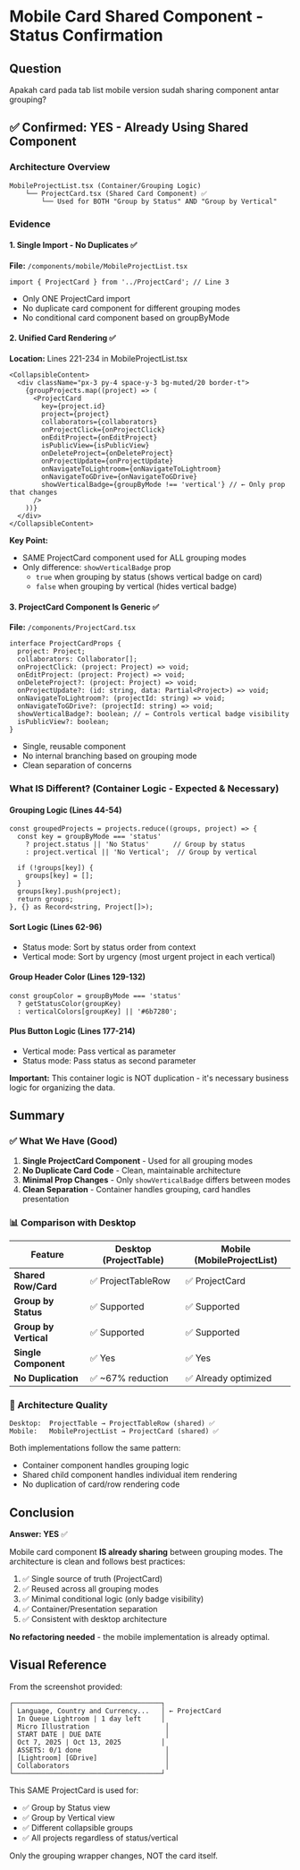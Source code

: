 # Mobile Card Shared Component - Status Confirmation

## Question
Apakah card pada tab list mobile version sudah sharing component antar grouping?

## ✅ Confirmed: YES - Already Using Shared Component

### Architecture Overview

```
MobileProjectList.tsx (Container/Grouping Logic)
    └── ProjectCard.tsx (Shared Card Component) ✅
        └── Used for BOTH "Group by Status" AND "Group by Vertical"
```

### Evidence

#### 1. Single Import - No Duplicates ✅
**File:** `/components/mobile/MobileProjectList.tsx`

```tsx
import { ProjectCard } from '../ProjectCard'; // Line 3
```

- Only ONE ProjectCard import
- No duplicate card component for different grouping modes
- No conditional card component based on groupByMode

#### 2. Unified Card Rendering ✅
**Location:** Lines 221-234 in MobileProjectList.tsx

```tsx
<CollapsibleContent>
  <div className="px-3 py-4 space-y-3 bg-muted/20 border-t">
    {groupProjects.map((project) => (
      <ProjectCard
        key={project.id}
        project={project}
        collaborators={collaborators}
        onProjectClick={onProjectClick}
        onEditProject={onEditProject}
        isPublicView={isPublicView}
        onDeleteProject={onDeleteProject}
        onProjectUpdate={onProjectUpdate}
        onNavigateToLightroom={onNavigateToLightroom}
        onNavigateToGDrive={onNavigateToGDrive}
        showVerticalBadge={groupByMode !== 'vertical'} // ← Only prop that changes
      />
    ))}
  </div>
</CollapsibleContent>
```

**Key Point:**
- SAME ProjectCard component used for ALL grouping modes
- Only difference: `showVerticalBadge` prop
  - `true` when grouping by status (shows vertical badge on card)
  - `false` when grouping by vertical (hides vertical badge)

#### 3. ProjectCard Component Is Generic ✅
**File:** `/components/ProjectCard.tsx`

```tsx
interface ProjectCardProps {
  project: Project;
  collaborators: Collaborator[];
  onProjectClick: (project: Project) => void;
  onEditProject: (project: Project) => void;
  onDeleteProject?: (project: Project) => void;
  onProjectUpdate?: (id: string, data: Partial<Project>) => void;
  onNavigateToLightroom?: (projectId: string) => void;
  onNavigateToGDrive?: (projectId: string) => void;
  showVerticalBadge?: boolean; // ← Controls vertical badge visibility
  isPublicView?: boolean;
}
```

- Single, reusable component
- No internal branching based on grouping mode
- Clean separation of concerns

### What IS Different? (Container Logic - Expected & Necessary)

#### Grouping Logic (Lines 44-54)
```tsx
const groupedProjects = projects.reduce((groups, project) => {
  const key = groupByMode === 'status' 
    ? project.status || 'No Status'      // Group by status
    : project.vertical || 'No Vertical';  // Group by vertical
  
  if (!groups[key]) {
    groups[key] = [];
  }
  groups[key].push(project);
  return groups;
}, {} as Record<string, Project[]>);
```

#### Sort Logic (Lines 62-96)
- Status mode: Sort by status order from context
- Vertical mode: Sort by urgency (most urgent project in each vertical)

#### Group Header Color (Lines 129-132)
```tsx
const groupColor = groupByMode === 'status' 
  ? getStatusColor(groupKey)
  : verticalColors[groupKey] || '#6b7280';
```

#### Plus Button Logic (Lines 177-214)
- Vertical mode: Pass vertical as parameter
- Status mode: Pass status as second parameter

**Important:** This container logic is NOT duplication - it's necessary business logic for organizing the data.

## Summary

### ✅ What We Have (Good)
1. **Single ProjectCard Component** - Used for all grouping modes
2. **No Duplicate Card Code** - Clean, maintainable architecture
3. **Minimal Prop Changes** - Only `showVerticalBadge` differs between modes
4. **Clean Separation** - Container handles grouping, card handles presentation

### 📊 Comparison with Desktop

| Feature | Desktop (ProjectTable) | Mobile (MobileProjectList) |
|---------|----------------------|---------------------------|
| **Shared Row/Card** | ✅ ProjectTableRow | ✅ ProjectCard |
| **Group by Status** | ✅ Supported | ✅ Supported |
| **Group by Vertical** | ✅ Supported | ✅ Supported |
| **Single Component** | ✅ Yes | ✅ Yes |
| **No Duplication** | ✅ ~67% reduction | ✅ Already optimized |

### 🎯 Architecture Quality
```
Desktop:  ProjectTable → ProjectTableRow (shared) ✅
Mobile:   MobileProjectList → ProjectCard (shared) ✅
```

Both implementations follow the same pattern:
- Container component handles grouping logic
- Shared child component handles individual item rendering
- No duplication of card/row rendering code

## Conclusion

**Answer: YES** ✅

Mobile card component **IS already sharing** between grouping modes. The architecture is clean and follows best practices:

1. ✅ Single source of truth (ProjectCard)
2. ✅ Reused across all grouping modes
3. ✅ Minimal conditional logic (only badge visibility)
4. ✅ Container/Presentation separation
5. ✅ Consistent with desktop architecture

**No refactoring needed** - the mobile implementation is already optimal.

## Visual Reference

From the screenshot provided:
```
┌─────────────────────────────────────┐
│ Language, Country and Currency...   │ ← ProjectCard
│ In Queue Lightroom | 1 day left     │
│ Micro Illustration                   │
│ START DATE | DUE DATE                │
│ Oct 7, 2025 | Oct 13, 2025          │
│ ASSETS: 0/1 done                     │
│ [Lightroom] [GDrive]                 │
│ Collaborators                        │
└─────────────────────────────────────┘
```

This SAME ProjectCard is used for:
- ✅ Group by Status view
- ✅ Group by Vertical view
- ✅ Different collapsible groups
- ✅ All projects regardless of status/vertical

Only the grouping wrapper changes, NOT the card itself.
